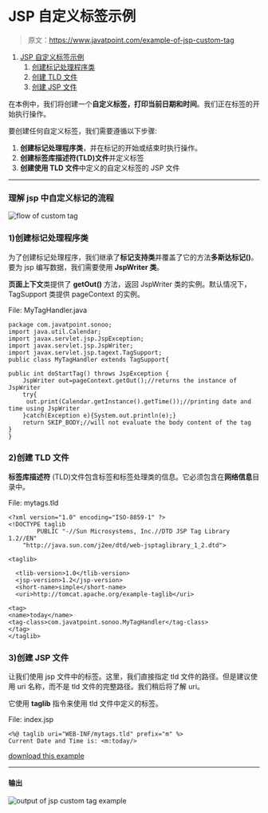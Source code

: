 # JSP 自定义标签示例

> 原文：<https://www.javatpoint.com/example-of-jsp-custom-tag>

1.  [JSP 自定义标签示例](#)
    1.  [创建标记处理程序类](#step1)
    2.  [创建 TLD 文件](#step2)
    3.  [创建 JSP 文件](#step3)

在本例中，我们将创建一个**自定义标签，打印当前日期和时间**。我们正在标签的开始执行操作。

要创建任何自定义标签，我们需要遵循以下步骤:

1.  **创建标记处理程序类**，并在标记的开始或结束时执行操作。
2.  **创建标签库描述符(TLD)文件**并定义标签
3.  **创建使用 TLD 文件**中定义的自定义标签的 JSP 文件

* * *

### 理解 jsp 中自定义标记的流程

![flow of custom tag](../img/6e5270b61198d433eb3dc3462489efdf.png)

### 1)创建标记处理程序类

为了创建标记处理程序，我们继承了**标记支持类**并覆盖了它的方法**多斯达标记()**。要为 jsp 编写数据，我们需要使用 **JspWriter 类**。

**页面上下文**类提供了 **getOut()** 方法，返回 JspWriter 类的实例。默认情况下，TagSupport 类提供 pageContext 的实例。

File: MyTagHandler.java

```
package com.javatpoint.sonoo;
import java.util.Calendar;
import javax.servlet.jsp.JspException;
import javax.servlet.jsp.JspWriter;
import javax.servlet.jsp.tagext.TagSupport;
public class MyTagHandler extends TagSupport{

public int doStartTag() throws JspException {
	JspWriter out=pageContext.getOut();//returns the instance of JspWriter
	try{
	 out.print(Calendar.getInstance().getTime());//printing date and time using JspWriter
	}catch(Exception e){System.out.println(e);}
	return SKIP_BODY;//will not evaluate the body content of the tag
}
}

```

### 2)创建 TLD 文件

**标签库描述符** (TLD)文件包含标签和标签处理类的信息。它必须包含在**网络信息**目录中。

File: mytags.tld

```
<?xml version="1.0" encoding="ISO-8859-1" ?>
<!DOCTYPE taglib
        PUBLIC "-//Sun Microsystems, Inc.//DTD JSP Tag Library 1.2//EN"
	"http://java.sun.com/j2ee/dtd/web-jsptaglibrary_1_2.dtd">

<taglib>

  <tlib-version>1.0</tlib-version>
  <jsp-version>1.2</jsp-version>
  <short-name>simple</short-name>
  <uri>http://tomcat.apache.org/example-taglib</uri>

<tag>
<name>today</name>
<tag-class>com.javatpoint.sonoo.MyTagHandler</tag-class>
</tag>
</taglib>

```

### 3)创建 JSP 文件

让我们使用 jsp 文件中的标签。这里，我们直接指定 tld 文件的路径。但是建议使用 uri 名称，而不是 tld 文件的完整路径。我们稍后将了解 uri。

它使用 **taglib** 指令来使用 tld 文件中定义的标签。

File: index.jsp

```
<%@ taglib uri="WEB-INF/mytags.tld" prefix="m" %>
Current Date and Time is: <m:today/>

```

[download this example](https://static.javatpoint.com/src/jsp/cu1.zip)

* * *

#### 输出

![output of jsp custom tag example](../img/ce442d3a41a930329ed4bfec51072b3c.png)